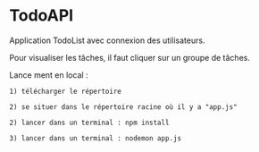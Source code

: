 # TodoAPI

Application TodoList avec connexion des utilisateurs.

Pour visualiser les tâches, il faut cliquer sur un groupe de tâches.


Lance ment en local : 

	1) télécharger le répertoire

	2) se situer dans le répertoire racine où il y a "app.js"

	2) lancer dans un terminal : npm install

	3) lancer dans un terminal : nodemon app.js